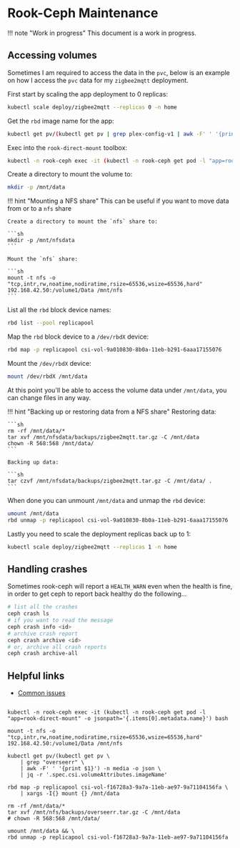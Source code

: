 # Rook-Ceph Maintenance

!!! note "Work in progress"
    This document is a work in progress.

## Accessing volumes

Sometimes I am required to access the data in the `pvc`, below is an example on how I access the `pvc` data for my `zigbee2mqtt` deployment.

First start by scaling the app deployment to 0 replicas:

```sh
kubectl scale deploy/zigbee2mqtt --replicas 0 -n home
```

Get the `rbd` image name for the app:

```sh
kubectl get pv/(kubectl get pv | grep plex-config-v1 | awk -F' ' '{print $1}') -n home -o json | jq -r '.spec.csi.volumeAttributes.imageName'
```

Exec into the `rook-direct-mount` toolbox:

```sh
kubectl -n rook-ceph exec -it (kubectl -n rook-ceph get pod -l "app=rook-direct-mount" -o jsonpath='{.items[0].metadata.name}') bash
```

Create a directory to mount the volume to:

```sh
mkdir -p /mnt/data
```

!!! hint "Mounting a NFS share"
    This can be useful if you want to move data from or to a `nfs` share

    Create a directory to mount the `nfs` share to:

    ```sh
    mkdir -p /mnt/nfsdata
    ```

    Mount the `nfs` share:

    ```sh
    mount -t nfs -o "tcp,intr,rw,noatime,nodiratime,rsize=65536,wsize=65536,hard" 192.168.42.50:/volume1/Data /mnt/nfs
    ```

List all the `rbd` block device names:

```sh
rbd list --pool replicapool
```

Map the `rbd` block device to a `/dev/rbdX` device:

```sh
rbd map -p replicapool csi-vol-9a010830-8b0a-11eb-b291-6aaa17155076
```

Mount the `/dev/rbdX` device:

```sh
mount /dev/rbdX /mnt/data
```

At this point you'll be able to access the volume data under `/mnt/data`, you can change files in any way.

!!! hint "Backing up or restoring data from a NFS share"
    Restoring data:

    ```sh
    rm -rf /mnt/data/*
    tar xvf /mnt/nfsdata/backups/zigbee2mqtt.tar.gz -C /mnt/data
    chown -R 568:568 /mnt/data/
    ```

    Backing up data:

    ```sh
    tar czvf /mnt/nfsdata/backups/zigbee2mqtt.tar.gz -C /mnt/data/ .
    ```

When done you can unmount `/mnt/data` and unmap the `rbd` device:

```sh
umount /mnt/data
rbd unmap -p replicapool csi-vol-9a010830-8b0a-11eb-b291-6aaa17155076
```

Lastly you need to scale the deployment replicas back up to 1:

```sh
kubectl scale deploy/zigbee2mqtt --replicas 1 -n home
```

## Handling crashes

Sometimes rook-ceph will report a `HEALTH_WARN` even when the health is fine, in order to get ceph to report back healthy do the following...

```sh
# list all the crashes
ceph crash ls
# if you want to read the message
ceph crash info <id>
# archive crash report
ceph crash archive <id>
# or, archive all crash reports
ceph crash archive-all
```

## Helpful links

* [Common issues](https://rook.io/docs/rook/v1.5/ceph-common-issues.html)

```

kubectl -n rook-ceph exec -it (kubectl -n rook-ceph get pod -l "app=rook-direct-mount" -o jsonpath='{.items[0].metadata.name}') bash

mount -t nfs -o "tcp,intr,rw,noatime,nodiratime,rsize=65536,wsize=65536,hard" 192.168.42.50:/volume1/Data /mnt/nfs

kubectl get pv/(kubectl get pv \
    | grep "overseerr" \
    | awk -F' ' '{print $1}') -n media -o json \
    | jq -r '.spec.csi.volumeAttributes.imageName'

rbd map -p replicapool csi-vol-f16728a3-9a7a-11eb-ae97-9a71104156fa \
    | xargs -I{} mount {} /mnt/data

rm -rf /mnt/data/*
tar xvf /mnt/nfs/backups/overseerr.tar.gz -C /mnt/data
# chown -R 568:568 /mnt/data/

umount /mnt/data && \
rbd unmap -p replicapool csi-vol-f16728a3-9a7a-11eb-ae97-9a71104156fa
```
